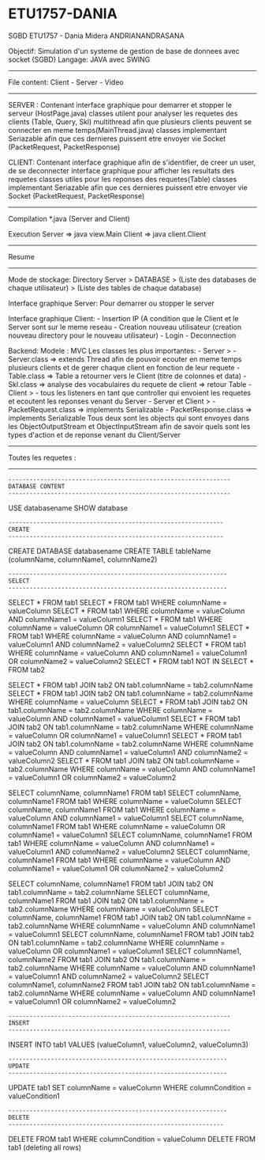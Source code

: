 # ETU1757-DANIA
 SGBD
ETU1757 - Dania Midera ANDRIANANDRASANA

Objectif: Simulation d'un systeme de gestion de base de donnees avec socket (SGBD)
Langage: JAVA avec SWING

**************************************************************
File content: Client - Server - Video 
**************************************************************

SERVER : Contenant
	interface graphique pour demarrer et stopper le serveur (HostPage.java)
	classes utilent pour analyser les requetes des clients (Table, Query, Skl)
	multithread afin que plusieurs clients peuvent se connecter en meme temps(MainThread.java)
	classes implementant Seriazable afin que ces dernieres puissent etre envoyer vie Socket
		(PacketRequest, PacketResponse)

CLIENT: Contenant
	interface graphique afin de s'identifier, de creer un user, de se deconnecter
	interface graphique pour afficher les resultats des requetes 
	classes utiles pour les reponses des requetes(Table)
	classes implementant Seriazable afin que ces dernieres puissent etre envoyer vie Socket
		(PacketRequest, PacketResponse)

*****************************************************************
Compilation *.java (Server and Client)

Execution
Server => java view.Main
Client => java client.Client



*****************************************************************
Resume 
*****************************************************************
Mode de stockage:
Directory Server > DATABASE > (Liste des databases de chaque utilisateur) > (Liste des tables de chaque database)

Interface graphique Server:
Pour demarrer ou stopper le server

Interface graphique Client:
	- Insertion IP (A condition que le Client et le Server sont sur le meme reseau
	- Creation nouveau utilisateur (creation nouveau directory pour le nouveau utilisateur)
	- Login
	- Deconnection
	
Backend:
Modele : MVC
Les classes les plus importantes:
	- Server > 
		- Server.class => extends Thread afin de pouvoir ecouter en meme temps plusieurs clients et de gerer chaque client en fonction de leur requete
		- Table.class => Table a retourner vers le Client (titre de colonnes et data)
		- Skl.class => analyse des vocabulaires du requete de client => retour Table
	- Client >
		- tous les listeners en tant que controller qui envoient les requetes et ecoutent les reponses venant du Server
	- Server et Client >
		- PacketRequest.class => implements Serializable 
		- PacketResponse.class => implements Serializable 
		Tous deux sont les objects qui sont envoyes dans les ObjectOutputStream et ObjectInputStream afin de savoir quels sont les types d'action et de reponse venant du Client/Server

****************************************************************
Toutes les requetes :
****************************************************************

	---------------------------------------------------------------
	DATABASE CONTENT
	---------------------------------------------------------------

USE databasename
SHOW database

	-------------------------------------------------------------
	CREATE
	-------------------------------------------------------------

CREATE DATABASE databasename
CREATE TABLE tableName (columnName, columnName1, columnName2)

	--------------------------------------------------------------
	SELECT 
	--------------------------------------------------------------

SELECT * FROM tab1
SELECT * FROM tab1 WHERE columnName = valueColumn
SELECT * FROM tab1 WHERE columnName = valueColumn AND columnName1 = valueColumn1
SELECT * FROM tab1 WHERE columnName = valueColumn OR columnName1 = valueColumn1 
SELECT * FROM tab1 WHERE columnName = valueColumn AND columnName1 = valueColumn1 AND columnName2 = valueColumn2
SELECT * FROM tab1 WHERE columnName = valueColumn AND columnName1 = valueColumn1 OR columnName2 = valueColumn2
SELECT * FROM tab1 NOT IN SELECT * FROM tab2

SELECT * FROM tab1 JOIN tab2 ON tab1.columnName = tab2.columnName
SELECT * FROM tab1 JOIN tab2 ON tab1.columnName = tab2.columnName WHERE columnName = valueColumn
SELECT * FROM tab1 JOIN tab2 ON tab1.columnName = tab2.columnName WHERE columnName = valueColumn AND columnName1 = valueColumn1
SELECT * FROM tab1 JOIN tab2 ON tab1.columnName = tab2.columnName WHERE columnName = valueColumn OR columnName1 = valueColumn1 
SELECT * FROM tab1 JOIN tab2 ON tab1.columnName = tab2.columnName WHERE columnName = valueColumn AND columnName1 = valueColumn1 AND columnName2 = valueColumn2
SELECT * FROM tab1 JOIN tab2 ON tab1.columnName = tab2.columnName WHERE columnName = valueColumn AND columnName1 = valueColumn1 OR columnName2 = valueColumn2


SELECT columnName, columnName1 FROM tab1
SELECT columnName, columnName1 FROM tab1 WHERE columnName = valueColumn
SELECT columnName, columnName1 FROM tab1 WHERE columnName = valueColumn AND columnName1 = valueColumn1
SELECT columnName, columnName1 FROM tab1 WHERE columnName = valueColumn OR columnName1 = valueColumn1 
SELECT columnName, columnName1 FROM tab1 WHERE columnName = valueColumn AND columnName1 = valueColumn1 AND columnName2 = valueColumn2
SELECT columnName, columnName1 FROM tab1 WHERE columnName = valueColumn AND columnName1 = valueColumn1 OR columnName2 = valueColumn2

SELECT columnName, columnName1 FROM tab1 JOIN tab2 ON tab1.columnName = tab2.columnName
SELECT columnName, columnName1 FROM tab1 JOIN tab2 ON tab1.columnName = tab2.columnName WHERE columnName = valueColumn
SELECT columnName, columnName1 FROM tab1 JOIN tab2 ON tab1.columnName = tab2.columnName WHERE columnName = valueColumn AND columnName1 = valueColumn1
SELECT columnName, columnName1 FROM tab1 JOIN tab2 ON tab1.columnName = tab2.columnName WHERE columnName = valueColumn OR columnName1 = valueColumn1 
SELECT columnName1, columnName2 FROM tab1 JOIN tab2 ON tab1.columnName = tab2.columnName WHERE columnName = valueColumn AND columnName1 = valueColumn1 AND columnName2 = valueColumn2
SELECT columnName1, columnName2 FROM tab1 JOIN tab2 ON tab1.columnName = tab2.columnName WHERE columnName = valueColumn AND columnName1 = valueColumn1 OR columnName2 = valueColumn2

	---------------------------------------------------------------
	INSERT	
	---------------------------------------------------------------
INSERT INTO tab1 VALUES (valueColumn1, valueColumn2, valueColumn3)

	--------------------------------------------------------------
	UPDATE
	--------------------------------------------------------------
UPDATE tab1 SET columnName = valueColumn WHERE columnCondition = valueCondition1

	--------------------------------------------------------------
	DELETE
	-------------------------------------------------------------
DELETE FROM tab1 WHERE columnCondition = valueColumn
DELETE FROM tab1 (deleting all rows)
